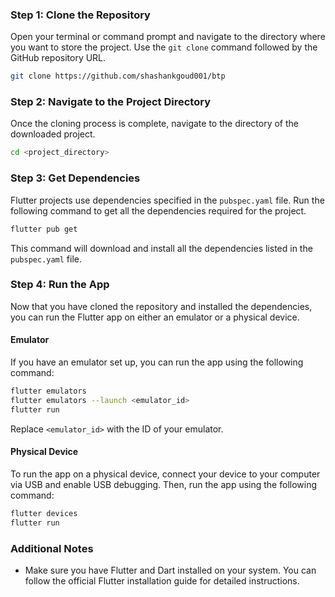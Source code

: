 ### Step 1: Clone the Repository

Open your terminal or command prompt and navigate to the directory where you want to store the project. Use the `git clone` command followed by the GitHub repository URL.

```bash
git clone https://github.com/shashankgoud001/btp
```

### Step 2: Navigate to the Project Directory

Once the cloning process is complete, navigate to the directory of the downloaded project.

```bash
cd <project_directory>
```

### Step 3: Get Dependencies

Flutter projects use dependencies specified in the `pubspec.yaml` file. Run the following command to get all the dependencies required for the project.

```bash
flutter pub get
```

This command will download and install all the dependencies listed in the `pubspec.yaml` file.

### Step 4: Run the App

Now that you have cloned the repository and installed the dependencies, you can run the Flutter app on either an emulator or a physical device.

#### Emulator

If you have an emulator set up, you can run the app using the following command:

```bash
flutter emulators
flutter emulators --launch <emulator_id>
flutter run
```

Replace `<emulator_id>` with the ID of your emulator.

#### Physical Device

To run the app on a physical device, connect your device to your computer via USB and enable USB debugging. Then, run the app using the following command:

```bash
flutter devices
flutter run
```

### Additional Notes

- Make sure you have Flutter and Dart installed on your system. You can follow the official Flutter installation guide for detailed instructions.